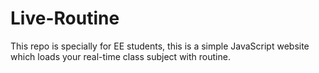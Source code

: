 # Live-Routine
This repo is specially for EE students, this is a simple JavaScript website which loads your real-time class subject with routine.

